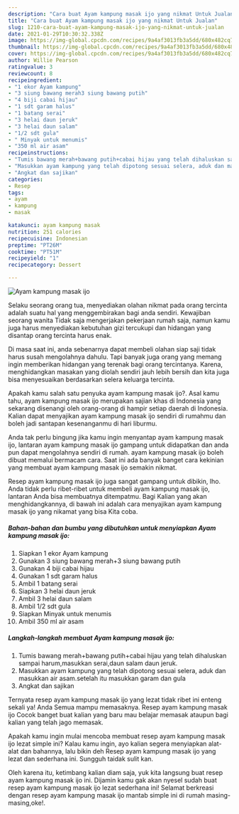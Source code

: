 ```yaml
---
description: "Cara buat Ayam kampung masak ijo yang nikmat Untuk Jualan"
title: "Cara buat Ayam kampung masak ijo yang nikmat Untuk Jualan"
slug: 1210-cara-buat-ayam-kampung-masak-ijo-yang-nikmat-untuk-jualan
date: 2021-01-29T10:30:32.338Z
image: https://img-global.cpcdn.com/recipes/9a4af3013fb3a5dd/680x482cq70/ayam-kampung-masak-ijo-foto-resep-utama.jpg
thumbnail: https://img-global.cpcdn.com/recipes/9a4af3013fb3a5dd/680x482cq70/ayam-kampung-masak-ijo-foto-resep-utama.jpg
cover: https://img-global.cpcdn.com/recipes/9a4af3013fb3a5dd/680x482cq70/ayam-kampung-masak-ijo-foto-resep-utama.jpg
author: Willie Pearson
ratingvalue: 3
reviewcount: 8
recipeingredient:
- "1 ekor Ayam kampung"
- "3 siung bawang merah3 siung bawang putih"
- "4 biji cabai hijau"
- "1 sdt garam halus"
- "1 batang serai"
- "3 helai daun jeruk"
- "3 helai daun salam"
- "1/2 sdt gula"
- " Minyak untuk menumis"
- "350 ml air asam"
recipeinstructions:
- "Tumis bawang merah+bawang putih+cabai hijau yang telah dihaluskan sampai harum,masukkan serai,daun salam daun jeruk."
- "Masukkan ayam kampung yang telah dipotong sesuai selera, aduk dan masukkan air asam.setelah itu masukkan garam dan gula"
- "Angkat dan sajikan"
categories:
- Resep
tags:
- ayam
- kampung
- masak

katakunci: ayam kampung masak 
nutrition: 251 calories
recipecuisine: Indonesian
preptime: "PT26M"
cooktime: "PT51M"
recipeyield: "1"
recipecategory: Dessert

---
```



![Ayam kampung masak ijo](https://img-global.cpcdn.com/recipes/9a4af3013fb3a5dd/680x482cq70/ayam-kampung-masak-ijo-foto-resep-utama.jpg)

Selaku seorang orang tua, menyediakan olahan nikmat pada orang tercinta adalah suatu hal yang menggembirakan bagi anda sendiri. Kewajiban seorang  wanita Tidak saja mengerjakan pekerjaan rumah saja, namun kamu juga harus menyediakan kebutuhan gizi tercukupi dan hidangan yang disantap orang tercinta harus enak.

Di masa  saat ini, anda sebenarnya dapat membeli olahan siap saji tidak harus susah mengolahnya dahulu. Tapi banyak juga orang yang memang ingin memberikan hidangan yang terenak bagi orang tercintanya. Karena, menghidangkan masakan yang diolah sendiri jauh lebih bersih dan kita juga bisa menyesuaikan berdasarkan selera keluarga tercinta. 



Apakah kamu salah satu penyuka ayam kampung masak ijo?. Asal kamu tahu, ayam kampung masak ijo merupakan sajian khas di Indonesia yang sekarang disenangi oleh orang-orang di hampir setiap daerah di Indonesia. Kalian dapat menyajikan ayam kampung masak ijo sendiri di rumahmu dan boleh jadi santapan kesenanganmu di hari liburmu.

Anda tak perlu bingung jika kamu ingin menyantap ayam kampung masak ijo, lantaran ayam kampung masak ijo gampang untuk didapatkan dan anda pun dapat mengolahnya sendiri di rumah. ayam kampung masak ijo boleh dibuat memalui bermacam cara. Saat ini ada banyak banget cara kekinian yang membuat ayam kampung masak ijo semakin nikmat.

Resep ayam kampung masak ijo juga sangat gampang untuk dibikin, lho. Anda tidak perlu ribet-ribet untuk membeli ayam kampung masak ijo, lantaran Anda bisa membuatnya ditempatmu. Bagi Kalian yang akan menghidangkannya, di bawah ini adalah cara menyajikan ayam kampung masak ijo yang nikamat yang bisa Kita coba.

<!--inarticleads1-->

##### Bahan-bahan dan bumbu yang dibutuhkan untuk menyiapkan Ayam kampung masak ijo:

1. Siapkan 1 ekor Ayam kampung
1. Gunakan 3 siung bawang merah+3 siung bawang putih
1. Gunakan 4 biji cabai hijau
1. Gunakan 1 sdt garam halus
1. Ambil 1 batang serai
1. Siapkan 3 helai daun jeruk
1. Ambil 3 helai daun salam
1. Ambil 1/2 sdt gula
1. Siapkan  Minyak untuk menumis
1. Ambil 350 ml air asam




<!--inarticleads2-->

##### Langkah-langkah membuat Ayam kampung masak ijo:

1. Tumis bawang merah+bawang putih+cabai hijau yang telah dihaluskan sampai harum,masukkan serai,daun salam daun jeruk.
1. Masukkan ayam kampung yang telah dipotong sesuai selera, aduk dan masukkan air asam.setelah itu masukkan garam dan gula
1. Angkat dan sajikan




Ternyata resep ayam kampung masak ijo yang lezat tidak ribet ini enteng sekali ya! Anda Semua mampu memasaknya. Resep ayam kampung masak ijo Cocok banget buat kalian yang baru mau belajar memasak ataupun bagi kalian yang telah jago memasak.

Apakah kamu ingin mulai mencoba membuat resep ayam kampung masak ijo lezat simple ini? Kalau kamu ingin, ayo kalian segera menyiapkan alat-alat dan bahannya, lalu bikin deh Resep ayam kampung masak ijo yang lezat dan sederhana ini. Sungguh taidak sulit kan. 

Oleh karena itu, ketimbang kalian diam saja, yuk kita langsung buat resep ayam kampung masak ijo ini. Dijamin kamu gak akan nyesel sudah buat resep ayam kampung masak ijo lezat sederhana ini! Selamat berkreasi dengan resep ayam kampung masak ijo mantab simple ini di rumah masing-masing,oke!.

